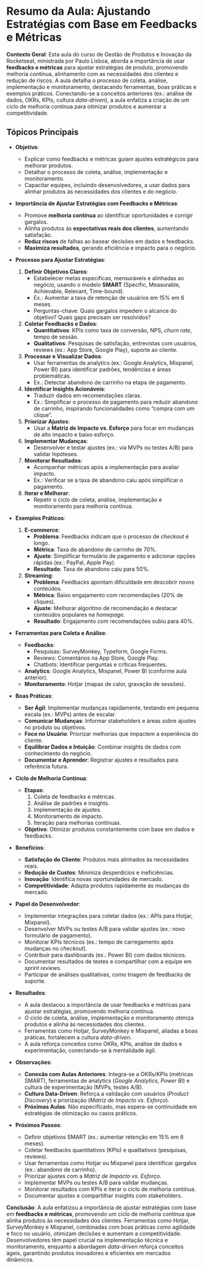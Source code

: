 # Resumo da Aula: Ajustando Estratégias com Base em Feedbacks e Métricas

**Contexto Geral**: Esta aula do curso de Gestão de Produtos e Inovação da Rocketseat, ministrada por Paulo Lisboa, aborda a importância de usar **feedbacks e métricas** para ajustar estratégias de produto, promovendo melhoria contínua, alinhamento com as necessidades dos clientes e redução de riscos. A aula detalha o processo de coleta, análise, implementação e monitoramento, destacando ferramentas, boas práticas e exemplos práticos. Conectando-se a conceitos anteriores (ex.: análise de dados, OKRs, KPIs, cultura *data-driven*), a aula enfatiza a criação de um ciclo de melhoria contínua para otimizar produtos e aumentar a competitividade.

## Tópicos Principais

- **Objetivo**:
  - Explicar como feedbacks e métricas guiam ajustes estratégicos para melhorar produtos.
  - Detalhar o processo de coleta, análise, implementação e monitoramento.
  - Capacitar equipes, incluindo desenvolvedores, a usar dados para alinhar produtos às necessidades dos clientes e do negócio.

- **Importância de Ajustar Estratégias com Feedbacks e Métricas**:
  - Promove **melhoria contínua** ao identificar oportunidades e corrigir gargalos.
  - Alinha produtos às **expectativas reais dos clientes**, aumentando satisfação.
  - **Reduz riscos** de falhas ao basear decisões em dados e feedbacks.
  - **Maximiza resultados**, gerando eficiência e impacto para o negócio.

- **Processo para Ajustar Estratégias**:
  1. **Definir Objetivos Claros**:
     - Estabelecer metas específicas, mensuráveis e alinhadas ao negócio, usando o modelo **SMART** (Specific, Measurable, Achievable, Relevant, Time-bound).
     - Ex.: Aumentar a taxa de retenção de usuários em 15% em 6 meses.
     - Perguntas-chave: Quais gargalos impedem o alcance do objetivo? Quais gaps precisam ser resolvidos?
  2. **Coletar Feedbacks e Dados**:
     - **Quantitativos**: KPIs como taxa de conversão, NPS, *churn rate*, tempo de sessão.
     - **Qualitativos**: Pesquisas de satisfação, entrevistas com usuários, reviews (ex.: App Store, Google Play), suporte ao cliente.
  3. **Processar e Visualizar Dados**:
     - Usar ferramentas de analytics (ex.: Google Analytics, Mixpanel, Power BI) para identificar padrões, tendências e áreas problemáticas.
     - Ex.: Detectar abandono de carrinho na etapa de pagamento.
  4. **Identificar Insights Acionáveis**:
     - Traduzir dados em recomendações claras.
     - Ex.: Simplificar o processo de pagamento para reduzir abandono de carrinho, inspirando funcionalidades como “compra com um clique”.
  5. **Priorizar Ajustes**:
     - Usar a **Matriz de Impacto vs. Esforço** para focar em mudanças de alto impacto e baixo esforço.
  6. **Implementar Mudanças**:
     - Desenvolver e testar ajustes (ex.: via MVPs ou testes A/B) para validar hipóteses.
  7. **Monitorar Resultados**:
     - Acompanhar métricas após a implementação para avaliar impacto.
     - Ex.: Verificar se a taxa de abandono caiu após simplificar o pagamento.
  8. **Iterar e Melhorar**:
     - Repetir o ciclo de coleta, análise, implementação e monitoramento para melhoria contínua.

- **Exemplos Práticos**:
  1. **E-commerce**:
     - **Problema**: Feedbacks indicam que o processo de *checkout* é longo.
     - **Métrica**: Taxa de abandono de carrinho de 70%.
     - **Ajuste**: Simplificar formulário de pagamento e adicionar opções rápidas (ex.: PayPal, Apple Pay).
     - **Resultado**: Taxa de abandono caiu para 50%.
  2. **Streaming**:
     - **Problema**: Feedbacks apontam dificuldade em descobrir novos conteúdos.
     - **Métrica**: Baixo engajamento com recomendações (20% de cliques).
     - **Ajuste**: Melhorar algoritmo de recomendação e destacar conteúdos populares na *homepage*.
     - **Resultado**: Engajamento com recomendações subiu para 40%.

- **Ferramentas para Coleta e Análise**:
  - **Feedbacks**:
     - Pesquisas: SurveyMonkey, Typeform, Google Forms.
     - Reviews: Comentários na App Store, Google Play.
     - Chatbots: Identificar perguntas e críticas frequentes.
  - **Analytics**: Google Analytics, Mixpanel, Power BI (conforme aula anterior).
  - **Monitoramento**: Hotjar (mapas de calor, gravação de sessões).

- **Boas Práticas**:
  - **Ser Ágil**: Implementar mudanças rapidamente, testando em pequena escala (ex.: MVPs) antes de escalar.
  - **Comunicar Mudanças**: Informar stakeholders e áreas sobre ajustes no produto ou objetivos.
  - **Foco no Usuário**: Priorizar melhorias que impactem a experiência do cliente.
  - **Equilibrar Dados e Intuição**: Combinar insights de dados com conhecimento do negócio.
  - **Documentar e Aprender**: Registrar ajustes e resultados para referência futura.

- **Ciclo de Melhoria Contínua**:
  - **Etapas**:
    1. Coleta de feedbacks e métricas.
    2. Análise de padrões e insights.
    3. Implementação de ajustes.
    4. Monitoramento de impacto.
    5. Iteração para melhorias contínuas.
  - **Objetivo**: Otimizar produtos constantemente com base em dados e feedbacks.

- **Benefícios**:
  - **Satisfação do Cliente**: Produtos mais alinhados às necessidades reais.
  - **Redução de Custos**: Minimiza desperdícios e ineficiências.
  - **Inovação**: Identifica novas oportunidades de mercado.
  - **Competitividade**: Adapta produtos rapidamente às mudanças do mercado.

- **Papel do Desenvolvedor**:
  - Implementar integrações para coletar dados (ex.: APIs para Hotjar, Mixpanel).
  - Desenvolver MVPs ou testes A/B para validar ajustes (ex.: novo formulário de pagamento).
  - Monitorar KPIs técnicos (ex.: tempo de carregamento após mudanças no *checkout*).
  - Contribuir para dashboards (ex.: Power BI) com dados técnicos.
  - Documentar resultados de testes e compartilhar com a equipe em *sprint reviews*.
  - Participar de análises qualitativas, como triagem de feedbacks de suporte.

- **Resultados**:
  - A aula destacou a importância de usar feedbacks e métricas para ajustar estratégias, promovendo melhoria contínua.
  - O ciclo de coleta, análise, implementação e monitoramento otimiza produtos e alinha às necessidades dos clientes.
  - Ferramentas como Hotjar, SurveyMonkey e Mixpanel, aliadas a boas práticas, fortalecem a cultura *data-driven*.
  - A aula reforça conceitos como OKRs, KPIs, análise de dados e experimentação, conectando-se à mentalidade ágil.

- **Observações**:
  - **Conexão com Aulas Anteriores**: Integra-se a OKRs/KPIs (métricas SMART), ferramentas de analytics (*Google Analytics*, *Power BI*) e cultura de experimentação (MVPs, testes A/B).
  - **Cultura Data-Driven**: Reforça a validação com usuários (*Product Discovery*) e priorização (*Matriz de Impacto vs. Esforço*).
  - **Próximas Aulas**: Não especificado, mas espera-se continuidade em estratégias de otimização ou casos práticos.

- **Próximos Passos**:
  - Definir objetivos SMART (ex.: aumentar retenção em 15% em 6 meses).
  - Coletar feedbacks quantitativos (KPIs) e qualitativos (pesquisas, reviews).
  - Usar ferramentas como Hotjar ou Mixpanel para identificar gargalos (ex.: abandono de carrinho).
  - Priorizar ajustes com a *Matriz de Impacto vs. Esforço*.
  - Implementar MVPs ou testes A/B para validar mudanças.
  - Monitorar resultados com KPIs e iterar o ciclo de melhoria contínua.
  - Documentar ajustes e compartilhar insights com stakeholders.

**Conclusão**: A aula enfatizou a importância de ajustar estratégias com base em **feedbacks e métricas**, promovendo um ciclo de melhoria contínua que alinha produtos às necessidades dos clientes. Ferramentas como Hotjar, SurveyMonkey e Mixpanel, combinadas com boas práticas como agilidade e foco no usuário, otimizam decisões e aumentam a competitividade. Desenvolvedores têm papel crucial na implementação técnica e monitoramento, enquanto a abordagem *data-driven* reforça conceitos ágeis, garantindo produtos inovadores e eficientes em mercados dinâmicos.